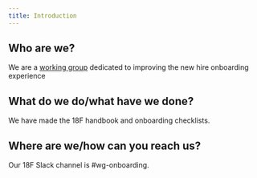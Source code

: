 ```yaml
---
title: Introduction
---
```


## Who are we?

We are a [working
group](https://pages.18f.gov/grouplet-playbook/working-groups/) dedicated to
improving the new hire onboarding experience 

## What do we do/what have we done?

We have made the 18F handbook and onboarding checklists.  

## Where are we/how can you reach us?

Our 18F Slack channel is #wg-onboarding. 
